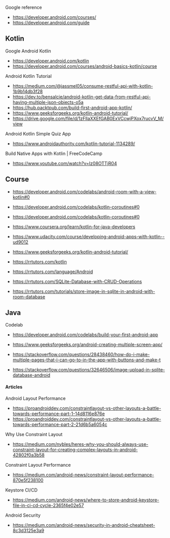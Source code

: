 
Google reference
- https://developer.android.com/courses/
- https://developer.android.com/guide

## Kotlin

Google Android Kotlin
- https://developer.android.com/kotlin
- https://developer.android.com/courses/android-basics-kotlin/course

Android Kotlin Tutorial
- https://medium.com/@jassmel05/consume-restful-api-with-kotlin-1b9b14db3f28
- https://dev.to/bensalcie/android-kotlin-get-data-from-restful-api-having-multiple-json-objects-o5a
- https://hub.packtpub.com/build-first-android-app-kotlin/
- https://www.geeksforgeeks.org/kotlin-android-tutorial/
- https://drive.google.com/file/d/1zFlIaXXEfGAB0ExVCcwjPXox7rucvV_M/view

Android Kotlin Simple Quiz App
- https://www.androidauthority.com/kotlin-tutorial-1134289/

Build Native Apps with Kotlin | FreeCodeCamp
- https://www.youtube.com/watch?v=Iz08OTTjR04

## Course
- https://developer.android.com/codelabs/android-room-with-a-view-kotlin#0
- https://developer.android.com/codelabs/kotlin-coroutines#0
- https://developer.android.com/codelabs/kotlin-coroutines#0
- https://www.coursera.org/learn/kotlin-for-java-developers
- https://www.udacity.com/course/developing-android-apps-with-kotlin--ud9012

- https://www.geeksforgeeks.org/kotlin-android-tutorial/
- https://rrtutors.com/kotlin
- https://rrtutors.com/language/Android
- https://rrtutors.com/SQLite-Database-with-CRUD-Operations
- https://rrtutors.com/tutorials/store-image-in-sqlite-in-android-with-room-database

## Java

Codelab
- https://developer.android.com/codelabs/build-your-first-android-app

- https://www.geeksforgeeks.org/android-creating-multiple-screen-app/
- https://stackoverflow.com/questions/28438460/how-do-i-make-multiple-pages-that-i-can-go-to-in-the-app-with-buttons-and-make-t
- https://stackoverflow.com/questions/32646506/image-upload-in-sqlite-database-android

#### Articles

Android Layout Performance
- https://proandroiddev.com/constraintlayout-vs-other-layouts-a-battle-towards-performance-part-1-14d8116e876e
- https://proandroiddev.com/constraintlayout-vs-other-layouts-a-battle-towards-performance-part-2-21d6b5a6054c

Why Use Constraint Layout
- https://medium.com/nybles/heres-why-you-should-always-use-constraint-layout-for-creating-complex-layouts-in-android-42802f0a3b58

Constraint Layout Performance
- https://medium.com/android-news/constraint-layout-performance-870e5f238100

Keystore CI/CD
- https://medium.com/android-news/where-to-store-android-keystore-file-in-ci-cd-cycle-2365f4e02e57

Android Security
- https://medium.com/android-news/security-in-android-cheatsheet-8c3d3125e3a9
